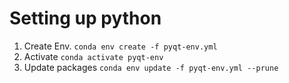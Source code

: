 # Setting up python 
1. Create Env. `conda env create -f pyqt-env.yml` 
2. Activate `conda activate pyqt-env` 
3. Update packages `conda env update -f pyqt-env.yml --prune` 
